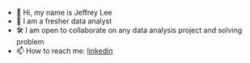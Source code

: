 - 👋 Hi, my name is Jeffrey Lee
- 🌱 I am a fresher data analyst
- 🛠️ I am open to collaborate on any data analysis project and solving problem
- 📫 How to reach me: [linkedin](https://www.linkedin.com/in/lee-boon-chek)



<!--
**87Iodo/87Iodo** is a ✨ _special_ ✨ repository because its `README.md` (this file) appears on your GitHub profile.

Here are some ideas to get you started:

- 🔭 I’m currently working on ...
- 🌱 I’m currently learning ...
- 👯 I’m looking to collaborate on ...
- 🤔 I’m looking for help with ...
- 💬 Ask me about ...
- 📫 How to reach me: ...
- 😄 Pronouns: ...
- ⚡ Fun fact: ...
-->
